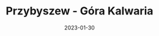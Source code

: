 ---
title: Przybyszew - Góra Kalwaria
category: "Trasy trzydniowe"
rafting_time: 16 - 18
route_length: 77,4
price: 150
price_descrition: minimum dwa kajaki
date: 2023-01-30
---